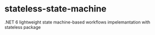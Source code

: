 # stateless-state-machine
.NET 6 lightweight state machine-based workflows impelemantation with stateless package

